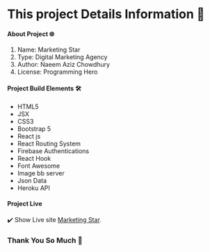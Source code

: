 # This project Details Information :1st_place_medal:

#### About Project :globe_with_meridians:
1. Name: Marketing Star 
2. Type: Digital Marketing Agency  
3. Author: Naeem Aziz Chowdhury 
4. License: Programming Hero 

#### Project Build Elements  :hammer_and_wrench:
- HTML5 
- JSX 
- CSS3
- Bootstrap 5 
- React js 
- React Routing System 
- Firebase Authentications 
- React Hook 
- Font Awesome 
- Image bb server  
- Json Data 
- Heroku API 

#### Project Live
 
:heavy_check_mark: Show Live  site  [Marketing Star](https://marketing-star21.web.app/).

### Thank You So Much  :blue_heart:

